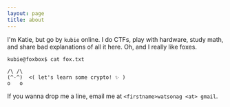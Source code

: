 ```yaml
---
layout: page
title: about
---
```


I'm Katie, but go by `kubie` online. I do CTFs, play with hardware, study math, and share bad explanations of all it here. Oh, and I really like foxes.

```
kubie@foxbox$ cat fox.txt

/\ /\
(^-^)  <( let's learn some crypto! ✨ )
o   o
```

If you wanna drop me a line, email me at `<firstname>watsonag <at> gmail`.
